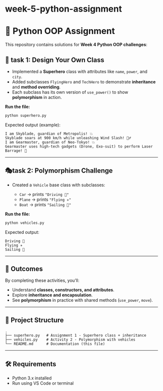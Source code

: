 # week-5-python-assignment
# 🐍 Python OOP Assignment

This repository contains solutions for **Week 4 Python OOP challenges**:

## 📘 task 1: Design Your Own Class

* Implemented a **Superhero** class with attributes like `name`, `power`, and `city`.
* Added subclasses `FlyingHero` and `TechHero` to demonstrate **inheritance** and **method overriding**.
* Each subclass has its own version of `use_power()` to show **polymorphism** in action.

**Run the file:**

```bash
python superhero.py
```

Expected output (example):

```
I am Skyblade, guardian of Metropolis! 💥
Skyblade soars at 900 km/h while unleashing Wind Slash! 🦸‍♂️
I am Gearmaster, guardian of Neo-Tokyo! 💥
Gearmaster uses high-tech gadgets (Drone, Exo-suit) to perform Laser Barrage! 🤖
```

---

## 🎭task 2: Polymorphism Challenge

* Created a `Vehicle` base class with subclasses:

  * `Car` → prints `"Driving 🚗"`
  * `Plane` → prints `"Flying ✈️"`
  * `Boat` → prints `"Sailing 🚤"`

**Run the file:**

```bash
python vehicles.py
```

Expected output:

```
Driving 🚗
Flying ✈️
Sailing 🚤
```

---

## 🚀 Outcomes

By completing these activities, you’ll:

* Understand **classes, constructors, and attributes**.
* Explore **inheritance and encapsulation**.
* See **polymorphism** in practice with shared methods (`use_power`, `move`).

---

## 📂 Project Structure

```
.
├── superhero.py   # Assignment 1 - Superhero class + inheritance
├── vehicles.py    # Activity 2 - Polymorphism with vehicles
└── README.md      # Documentation (this file)
```

---

## 🛠️ Requirements

* Python 3.x installed
* Run using VS Code or terminal

